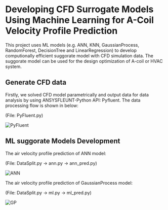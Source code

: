 # Developing CFD Surrogate Models Using Machine Learning for A-Coil Velocity Profile Prediction
This project uses ML models (e.g. ANN, KNN, GaussianProcess, RandomForest, DecisionTree and LinearRegression) to develop computionally efficient suggorate model with CFD simulation data.
The suggorate model can be used for the design optimization of A-coil or HVAC system.

## Generate CFD data

Firstly, we solved CFD model parametrically and output data for data analysis by using ANSYSFLEUNT-Python API: Pyfluent. The data processing flow is shown in below:

(File: PyFluent.py)

![PyFluent](https://github.com/PochingHsu/Acoil/assets/165426535/f490f5a3-243e-489c-8ffa-9543a6080d48)

## ML suggorate Models Development
The air velocity profile prediction of ANN model:

(File: DataSplit.py -> ann.py -> ann_pred.py)
 
![ANN](https://github.com/PochingHsu/Acoil/assets/165426535/7ee27fa2-cc4b-4f17-999d-3811acadbe17)

The air velocity profile prediction of GaussianProcess model:

(File: DataSplit.py -> ml.py -> ml_pred.py)
 
![GP](https://github.com/PochingHsu/Acoil/assets/165426535/8b564037-fcb9-4443-a989-cbf6c3d2a4e4)
